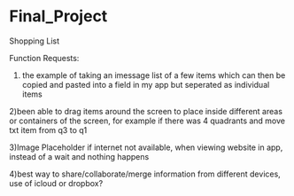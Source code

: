 # Final_Project

Shopping List


Function Requests:



1) the example of taking an imessage list of a few items which can then be copied and pasted into a field in my app but seperated as individual items

2)been able to drag items around the screen to place inside different areas or containers of the screen, for example if there was 4 quadrants and move txt item from q3 to q1

3)Image Placeholder if internet not available, when viewing website in app, instead of a wait and nothing happens

4)best way to share/collaborate/merge information from different devices, use of icloud or dropbox?


